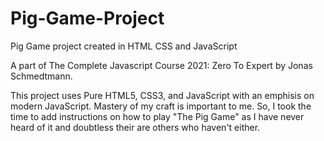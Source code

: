 # Pig-Game-Project
Pig Game project created in HTML CSS and JavaScript

A part of The Complete Javascript Course 2021: Zero To Expert by Jonas Schmedtmann.

This project uses Pure HTML5, CSS3, and JavaScript with an emphisis on modern JavaScript. Mastery of my craft is important to me.
So, I took the time to add instructions on how to play "The Pig Game" as I have never heard of it and doubtless their are others who haven't either.
